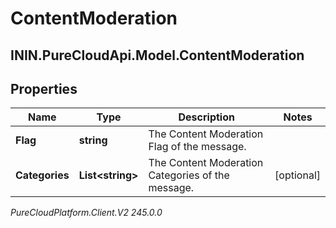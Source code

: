 # ContentModeration

## ININ.PureCloudApi.Model.ContentModeration

## Properties

|Name | Type | Description | Notes|
|------------ | ------------- | ------------- | -------------|
| **Flag** | **string** | The Content Moderation Flag of the message. | |
| **Categories** | **List&lt;string&gt;** | The Content Moderation Categories of the message. | [optional] |



_PureCloudPlatform.Client.V2 245.0.0_

